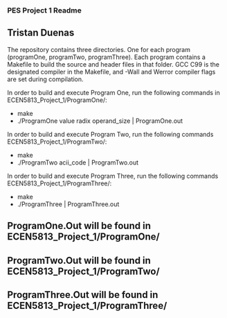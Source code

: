### PES Project 1 Readme
## Tristan Duenas
The repository contains three directories. One for each program (programOne, programTwo, programThree).
Each program contains a Makefile to build the source and header files in that folder.
GCC C99 is the designated compiler in the Makefile, and -Wall and Werror compiler flags are set during compilation.

In order to build and execute Program One, run the following commands in ECEN5813_Project_1/ProgramOne/:
- make
- ./ProgramOne value radix operand_size | ProgramOne.out

In order to build and execute Program Two, run the following commands ECEN5813_Project_1/ProgramTwo/:
- make
- ./ProgramTwo acii_code | ProgramTwo.out

In order to build and execute Program Three, run the following commands ECEN5813_Project_1/ProgramThree/:
- make
- ./ProgramThree | ProgramThree.out

## ProgramOne.Out will be found in ECEN5813_Project_1/ProgramOne/
## ProgramTwo.Out will be found in ECEN5813_Project_1/ProgramTwo/
## ProgramThree.Out will be found in ECEN5813_Project_1/ProgramThree/

